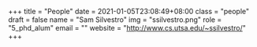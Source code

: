 +++
title = "People"
date = 2021-01-05T23:08:49+08:00
class = "people"
draft = false
name = "Sam Silvestro"
img = "ssilvestro.png"
role = "5_phd_alum"
email = ""
website = "http://www.cs.utsa.edu/~ssilvestro/"
+++
